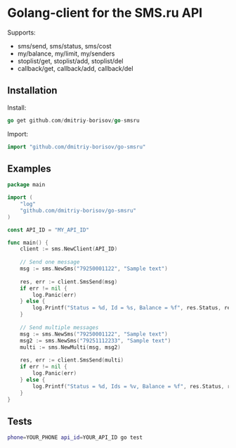 # Golang-client for the SMS.ru API #

Supports:
- sms/send, sms/status, sms/cost
- my/balance, my/limit, my/senders
- stoplist/get, stoplist/add, stoplist/del
- callback/get, callback/add, callback/del

## Installation ##
Install:
```go
go get github.com/dmitriy-borisov/go-smsru
```
Import:
```go
import "github.com/dmitriy-borisov/go-smsru"
```

## Examples ##

```go
package main

import (
    "log"
    "github.com/dmitriy-borisov/go-smsru"
)

const API_ID = "MY_API_ID"

func main() {
    client := sms.NewClient(API_ID)
    
    // Send one message
    msg := sms.NewSms("79250001122", "Sample text")
    
    res, err := client.SmsSend(msg)
    if err != nil {
        log.Panic(err)
    } else {
        log.Printf("Status = %d, Id = %s, Balance = %f", res.Status, res.Ids[0], res.Balance)
    }
    
    // Send multiple messages
    msg := sms.NewSms("79250001122", "Sample text")
    msg2 := sms.NewSms("79251112233", "Sample text")
    multi := sms.NewMulti(msg, msg2)
    
    res, err := client.SmsSend(multi)
    if err != nil {
        log.Panic(err)
    } else {
        log.Printf("Status = %d, Ids = %v, Balance = %f", res.Status, res.Ids, res.Balance)
    }
}
```

## Tests ##

```bash
phone=YOUR_PHONE api_id=YOUR_API_ID go test
 ```
